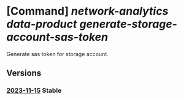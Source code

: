 # [Command] _network-analytics data-product generate-storage-account-sas-token_

Generate sas token for storage account.

## Versions

### [2023-11-15](/Resources/mgmt-plane/L3N1YnNjcmlwdGlvbnMve30vcmVzb3VyY2Vncm91cHMve30vcHJvdmlkZXJzL21pY3Jvc29mdC5uZXR3b3JrYW5hbHl0aWNzL2RhdGFwcm9kdWN0cy97fS9nZW5lcmF0ZXN0b3JhZ2VhY2NvdW50c2FzdG9rZW4=/2023-11-15.xml) **Stable**

<!-- mgmt-plane /subscriptions/{}/resourcegroups/{}/providers/microsoft.networkanalytics/dataproducts/{}/generatestorageaccountsastoken 2023-11-15 -->
